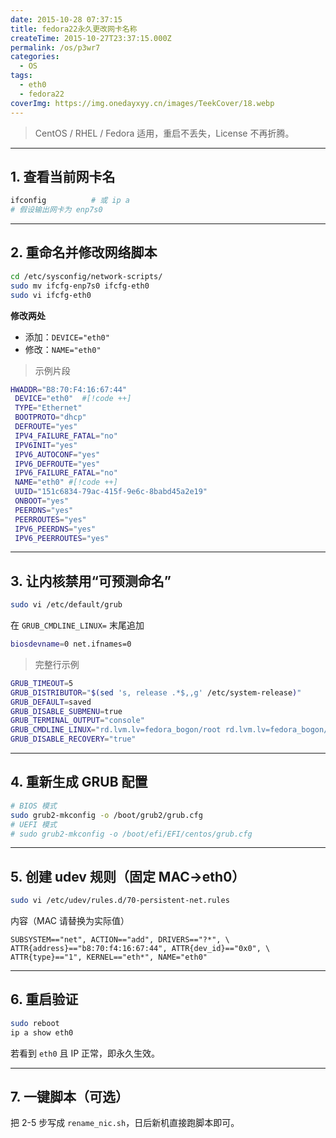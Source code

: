 ```yaml
---
date: 2015-10-28 07:37:15
title: fedora22永久更改网卡名称
createTime: 2015-10-27T23:37:15.000Z
permalink: /os/p3wr7
categories:
  - OS
tags:
  - eth0
  - fedora22
coverImg: https://img.onedayxyy.cn/images/TeekCover/18.webp
---
```


> CentOS / RHEL / Fedora 适用，重启不丢失，License 不再折腾。

---

## 1. 查看当前网卡名
```bash
ifconfig          # 或 ip a
# 假设输出网卡为 enp7s0
```

---

## 2. 重命名并修改网络脚本
```bash
cd /etc/sysconfig/network-scripts/
sudo mv ifcfg-enp7s0 ifcfg-eth0
sudo vi ifcfg-eth0
```
**修改两处**  
- 添加：`DEVICE="eth0"`  
- 修改：`NAME="eth0"`

> 示例片段  
```bash
HWADDR="B8:70:F4:16:67:44"
 DEVICE="eth0"  #[!code ++]
 TYPE="Ethernet" 
 BOOTPROTO="dhcp" 
 DEFROUTE="yes" 
 IPV4_FAILURE_FATAL="no" 
 IPV6INIT="yes" 
 IPV6_AUTOCONF="yes" 
 IPV6_DEFROUTE="yes" 
 IPV6_FAILURE_FATAL="no" 
 NAME="eth0" #[!code ++]
 UUID="151c6834-79ac-415f-9e6c-8babd45a2e19" 
 ONBOOT="yes" 
 PEERDNS="yes" 
 PEERROUTES="yes" 
 IPV6_PEERDNS="yes" 
 IPV6_PEERROUTES="yes"
```

---

## 3. 让内核禁用“可预测命名”
```bash
sudo vi /etc/default/grub
```
在 `GRUB_CMDLINE_LINUX=` 末尾追加  
```bash
biosdevname=0 net.ifnames=0
```
> 完整行示例  
```bash
GRUB_TIMEOUT=5
GRUB_DISTRIBUTOR="$(sed 's, release .*$,,g' /etc/system-release)"
GRUB_DEFAULT=saved
GRUB_DISABLE_SUBMENU=true
GRUB_TERMINAL_OUTPUT="console"
GRUB_CMDLINE_LINUX="rd.lvm.lv=fedora_bogon/root rd.lvm.lv=fedora_bogon/swap rhgb quiet biosdevname=0" #[!code ++]
GRUB_DISABLE_RECOVERY="true"
```

---

## 4. 重新生成 GRUB 配置
```bash
# BIOS 模式
sudo grub2-mkconfig -o /boot/grub2/grub.cfg
# UEFI 模式
# sudo grub2-mkconfig -o /boot/efi/EFI/centos/grub.cfg
```

---

## 5. 创建 udev 规则（固定 MAC→eth0）
```bash
sudo vi /etc/udev/rules.d/70-persistent-net.rules
```
内容（MAC 请替换为实际值）  
```
SUBSYSTEM=="net", ACTION=="add", DRIVERS=="?*", \
ATTR{address}=="b8:70:f4:16:67:44", ATTR{dev_id}=="0x0", \
ATTR{type}=="1", KERNEL=="eth*", NAME="eth0"
```

---

## 6. 重启验证
```bash
sudo reboot
ip a show eth0
```
若看到 `eth0` 且 IP 正常，即永久生效。

---

## 7. 一键脚本（可选）
把 2-5 步写成 `rename_nic.sh`，日后新机直接跑脚本即可。